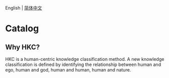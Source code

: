 English | [简体中文](./README.md)

# Catalog
 ## Why HKC?
HKC is a human-centric knowledge classification method. A new knowledge classification is defined by identifying the relationship between human and ego, human and god, human and human, human and nature.